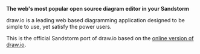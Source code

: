 **The web's most popular open source diagram editor in your Sandstorm**

draw.io is a leading web based diagramming application designed to be simple to use, yet satisfy the power users.

This is the official Sandstorm port of draw.io based on the [online version of draw.io](https://www.draw.io?splash=0).